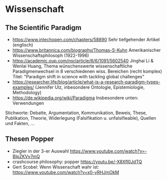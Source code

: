 # Wissenschaft

## The Scientific Paradigm

- <https://www.intechopen.com/chapters/58890> Sehr tiefgehender Artikel
    (englisch)
- <https://www.britannica.com/biography/Thomas-S-Kuhn> Amerikanischer
    Wissenschaftsphilosoph (1922-1996)
- <https://academic.oup.com/nsr/article/6/6/1091/5602540> Jinghai Li & Wenlai
    Huang, Thema wünschenswerte wissenschaftliche Paradigmenwechsel in 8
    verschiedenen wiss. Bereichen (recht komplex) Titel: "Paradigm shift in
    science with tackling global challenges"
- <https://researcher.life/blog/article/what-is-a-research-paradigm-types-examples/>
    (Jennifer Ulz, inbesondere Ontologie, Epistemiologie, Methodology)
- <https://de.wikipedia.org/wiki/Paradigma> Insbesondere unten: Verwendungen

Stichworte: Debatte, Argumentation, Kommunikation, Beweis, These, Publikation,
Theorie, Widerlegung (Falsifikation u. unfalsifieable), Quellen und Fakten, ...

## Thesen Popper

- Ziegler in der 3-er Auswahl <https://www.youtube.com/watch?v=-BlpZKVy7mQ>
- crashcourse philosophy: popper <https://youtu.be/-X8Xfl0JdTQ>
- Gert Scobel: Wenn Wissenschaft wahr ist: <https://www.youtube.com/watch?v=x0-yRHJmOkM>
